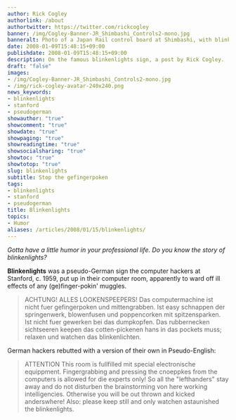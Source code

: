 ```yaml
---
author: Rick Cogley
authorlink: /about
authortwitter: https://twitter.com/rickcogley
banner: /img/Cogley-Banner-JR_Shimbashi_Controls2-mono.jpg
banneralt: Photo of a Japan Rail control board at Shimbashi, with blinking lights. By Rick Cogley.
date: 2008-01-09T15:48:15+09:00
publishdate: 2008-01-09T15:48:15+09:00
description: On the famous blinkenlights sign, a post by Rick Cogley.
draft: "false"
images:
- /img/Cogley-Banner-JR_Shimbashi_Controls2-mono.jpg
- /img/rick-cogley-avatar-240x240.png
news_keywords:
- blinkenlights
- stanford
- pseudogerman
showauthor: "true"
showcomment: "true"
showdate: "true"
showpaging: "true"
showreadingtime: "true"
showsocialsharing: "true"
showtoc: "true"
showtotop: "true"
slug: blinkenlights
subtitle: Stop the gefingerpoken
tags:
- blinkenlights
- stanford
- pseudogerman
title: Blinkenlights
topics:
- Humor
aliases: /articles/2008/01/15/blinkenlights/
---
```


_Gotta have a little humor in your professional life. Do you know the story of blinkenlights?_ 

<!--more--> 
**Blinkenlights** was a pseudo-German sign the computer hackers at Stanford, c. 1959, put up in their computer room, apparently to ward off ill effects of any (ge)finger-pokin' muggles. 

> ACHTUNG! ALLES LOOKENSPEEPERS! Das computermachine ist nicht fuer gefingerpoken und mittengrabben. Ist easy schnappen der springenwerk, blowenfusen und poppencorken mit spitzensparken. Ist nicht fuer gewerken bei das dumpkopfen. Das rubbernecken sichtseeren keepen das cotten-pickenen hans in das pockets muss; relaxen und watchen das blinkenlichten.

German hackers rebutted with a version of their own in Pseudo-English: 

> ATTENTION This room is fullfilled mit special electronische equippment. Fingergrabbing and pressing the cnoeppkes from the computers is allowed for die experts only! So all the "lefthanders" stay away and do not disturben the brainstorming von here working intelligencies. Otherwise you will be out thrown and kicked anderswhere! Also: please keep still and only watchen astaunished the blinkenlights.


